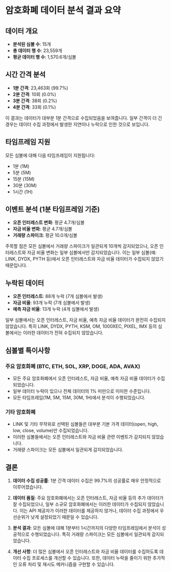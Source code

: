 # 암호화폐 데이터 분석 결과 요약

## 데이터 개요
- **분석된 심볼 수**: 15개
- **총 데이터 행 수**: 23,559개
- **평균 데이터 행 수**: 1,570.6개/심볼

## 시간 간격 분석
- **1분 간격**: 23,463회 (99.7%)
- **2분 간격**: 10회 (0.0%)
- **3분 간격**: 38회 (0.2%)
- **4분 간격**: 33회 (0.1%)

이 결과는 데이터가 대부분 1분 간격으로 수집되었음을 보여줍니다. 일부 간격이 더 긴 경우는 데이터 수집 과정에서 발생한 지연이나 누락으로 인한 것으로 보입니다.

## 타임프레임 지원
모든 심볼에 대해 다음 타임프레임이 지원됩니다:
- 1분 (1M)
- 5분 (5M)
- 15분 (15M)
- 30분 (30M)
- 1시간 (1H)

## 이벤트 분석 (1분 타임프레임 기준)
- **오픈 인터레스트 변화**: 평균 4.7개/심볼
- **자금 비율 변화**: 평균 4.7개/심볼
- **거래량 스파이크**: 평균 10.0개/심볼

주목할 점은 모든 심볼에서 거래량 스파이크가 일관되게 10개씩 감지되었으나, 오픈 인터레스트와 자금 비율 변화는 일부 심볼에서만 감지되었습니다. 이는 일부 심볼(예: LINK, DYDX, PYTH 등)에서 오픈 인터레스트와 자금 비율 데이터가 수집되지 않았기 때문입니다.

## 누락된 데이터
- **오픈 인터레스트**: 88개 누락 (7개 심볼에서 발생)
- **자금 비율**: 93개 누락 (7개 심볼에서 발생)
- **예측 자금 비율**: 13개 누락 (4개 심볼에서 발생)

일부 심볼에서는 오픈 인터레스트, 자금 비율, 예측 자금 비율 데이터가 완전히 수집되지 않았습니다. 특히 LINK, DYDX, PYTH, KSM, OM, 1000XEC, PIXEL, IMX 등의 심볼에서는 이러한 데이터가 전혀 수집되지 않았습니다.

## 심볼별 특이사항

### 주요 암호화폐 (BTC, ETH, SOL, XRP, DOGE, ADA, AVAX)
- 모든 주요 암호화폐에서 오픈 인터레스트, 자금 비율, 예측 자금 비율 데이터가 수집되었습니다.
- 일부 데이터 누락이 있으나 전체 데이터의 1% 미만으로 미미한 수준입니다.
- 모든 타임프레임(1M, 5M, 15M, 30M, 1H)에서 분석이 수행되었습니다.

### 기타 암호화폐
- LINK 및 기타 무작위로 선택된 심볼들은 대부분 기본 가격 데이터(open, high, low, close, volume)만 수집되었습니다.
- 이러한 심볼들에서는 오픈 인터레스트와 자금 비율 관련 이벤트가 감지되지 않았습니다.
- 거래량 스파이크는 모든 심볼에서 일관되게 감지되었습니다.

## 결론

1. **데이터 수집 성공률**: 1분 간격 데이터 수집은 99.7%의 성공률로 매우 안정적으로 이루어졌습니다.

2. **데이터 품질**: 주요 암호화폐에서는 오픈 인터레스트, 자금 비율 등의 추가 데이터가 잘 수집되었으나, 일부 소규모 암호화폐에서는 이러한 데이터가 수집되지 않았습니다. 이는 API 제공자가 이러한 데이터를 제공하지 않거나, 데이터 수집 과정에서 우선순위가 낮게 설정되었기 때문일 수 있습니다.

3. **분석 결과**: 모든 심볼에 대해 1분부터 1시간까지의 다양한 타임프레임에서 분석이 성공적으로 수행되었습니다. 특히 거래량 스파이크는 모든 심볼에서 일관되게 감지되었습니다.

4. **개선 사항**: 더 많은 심볼에서 오픈 인터레스트와 자금 비율 데이터를 수집하도록 데이터 수집 프로세스를 개선할 수 있습니다. 또한, 데이터 누락을 줄이기 위한 추가적인 오류 처리 및 재시도 메커니즘을 구현할 수 있습니다. 
